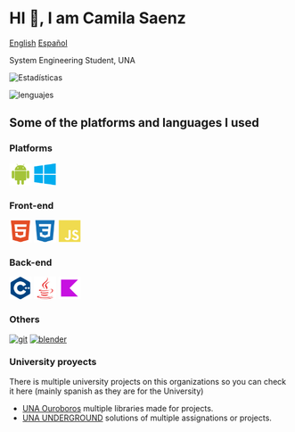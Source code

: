 # HI 👋, I am Camila Saenz 

[English](README.md) [Español](README.md) 

System Engineering Student, UNA

![Estadísticas](https://github-readme-stats.vercel.app/api?username=camisaenz510&show_icons=true&locale=en)

![lenguajes](https://github-readme-stats.vercel.app/api/top-langs?username=fran250599&show_icons=true&locale=en&layout=compact)


## Some of the platforms and languages I used

### Platforms

[<img src="https://raw.githubusercontent.com/devicons/devicon/master/icons/android/android-plain.svg" alt="android" width="40" height="40"/>](https://developer.android.com)
[<img src="https://raw.githubusercontent.com/devicons/devicon/master/icons/windows8/windows8-original.svg" alt="linux" width="40" height="40"/>](https://www.microsoft.com/en-US/windows)

### Front-end
[<img src="https://raw.githubusercontent.com/devicons/devicon/master/icons/html5/html5-plain.svg" alt="html5" width="40" height="40"/>](https://www.w3schools.com/html/)
[<img src="https://raw.githubusercontent.com/devicons/devicon/master/icons/css3/css3-plain.svg" alt="css3" width="40" height="40"/>](https://www.w3schools.com/css/)
[<img src="https://raw.githubusercontent.com/devicons/devicon/master/icons/javascript/javascript-plain.svg" alt="javascript" width="40" height="40"/>](https://www.w3schools.com/js/)

### Back-end
[<img src="https://raw.githubusercontent.com/devicons/devicon/master/icons/cplusplus/cplusplus-plain.svg" alt="cplusplus" width="40" height="40"/>](https://www.w3schools.com/cpp/)
[<img src="https://raw.githubusercontent.com/devicons/devicon/master/icons/java/java-plain.svg" alt="java" width="40" height="40"/>](https://www.w3schools.com/java/)
[<img src="https://raw.githubusercontent.com/devicons/devicon/master/icons/kotlin/kotlin-plain.svg" alt="kotlin" width="40" height="40"/>](https://www.w3schools.com/kotlin/)

### Others

[<img src="https://www.vectorlogo.zone/logos/git-scm/git-scm-icon.svg" alt="git" width="40" height="40"/>](https://git-scm.com)
[<img src="https://download.blender.org/branding/community/blender_community_badge_white.svg" alt="blender" width="40" height="40">](https://www.blender.org/)

### University proyects

There is multiple university projects on this organizations so you can check it here (mainly spanish as they are for the University)

 - [UNA Ouroboros](https://github.com/UNA-OUROBOROS) multiple libraries made for projects.
 - [UNA UNDERGROUND](https://github.com/orgs/UNA-UNDERGROUND) solutions of multiple assignations or projects.
